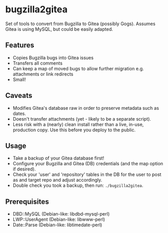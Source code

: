 # bugzilla2gitea
Set of tools to convert from Bugzilla to Gitea (possibly Gogs). Assumes Gitea is using MySQL, but could be easily adapted.

## Features
- Copies Bugzilla bugs into Gitea issues
- Transfers all comments
- Can keep a map of moved bugs to allow further migration e.g. attachments or link redirects
- Small!

## Caveats
- Modifies Gitea's database raw in order to preserve metadata such as dates.
- Doesn't transfer attachments (yet - likely to be a separate script).
- Less risk with a (nearly) clean install rather than a live, in-use, production copy. Use this before you deploy to the public.

## Usage
- Take a backup of your Gitea database first!
- Configure your Bugzilla and Gitea (DB) credentials (and the map option if desired).
- Check your 'user' and 'repository' tables in the DB for the user to post as and target repo and adjust accordingly.
- Double check you took a backup, then run: `./bugzilla2gitea`.

## Prerequisites
- DBD::MySQL (Debian-like: libdbd-mysql-perl)
- LWP::UserAgent (Debian-like: libwww-perl)
- Date::Parse (Debian-like: libtimedate-perl)
